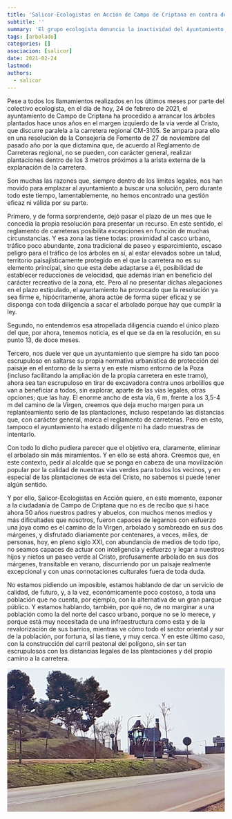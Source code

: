 ```yaml
---
title: 'Salicor-Ecologistas en Acción de Campo de Criptana en contra del arranque de árboles en el camino del Cristo'
subtitle: ''
summary: 'El grupo ecologista denuncia la inactividad del Ayuntamiento de Campo de Criptana ante la resolución de la Consejería de Fomento que dictamina el arranque de los árboles de la margen izquierda de la vía verde al santuario del Cristo de Villajos por su proximidad a la carretera.'
tags: [arbolado]
categories: []
asociacion: [salicor]
date: 2021-02-24
lastmod:
authors: 
  - salicor
---
```


Pese a todos los llamamientos realizados en los últimos meses por parte del colectivo ecologista, en el día de hoy, 24 de febrero de 2021, el ayuntamiento de Campo de Criptana ha procedido a arrancar los árboles plantados hace unos años en el margen izquierdo de la vía verde al Cristo, que discurre paralela a la carretera regional CM-3105. Se ampara para ello en una resolución de la Consejería de Fomento de 27 de noviembre del pasado año por la que dictamina que, de acuerdo al Reglamento de Carreteras regional, no se pueden, con carácter general, realizar plantaciones dentro de los 3 metros próximos a la arista externa de la explanación de la carretera.

Son muchas las razones que, siempre dentro de los límites legales, nos han movido para emplazar al ayuntamiento a buscar una solución, pero durante todo este tiempo, lamentablemente, no hemos encontrado una gestión eficaz ni válida por su parte.

Primero, y de forma sorprendente, dejó pasar el plazo de un mes que le concedía la propia resolución para presentar un recurso. En este sentido, el reglamento de carreteras posibilita excepciones en función de muchas circunstancias. Y esa zona las tiene todas: proximidad al casco urbano, tráfico poco abundante, zona tradicional de paseo y esparcimiento, escaso peligro para el tráfico de los árboles en sí, al estar elevados sobre un talud, territorio paisajísticamente protegido en el que la carretera no es su elemento principal, sino que esta debe adaptarse a él, posibilidad de establecer reducciones de velocidad, que además irían en beneficio del carácter recreativo de la zona, etc. Pero al no presentar dichas alegaciones en el plazo estipulado, el ayuntamiento ha provocado que la resolución ya sea firme e, hipócritamente, ahora actúe de forma súper eficaz y se disponga con toda diligencia a sacar el arbolado porque hay que cumplir la ley.

Segundo, no entendemos esa atropellada diligencia cuando el único plazo del que, por ahora, tenemos noticia, es el que se da en la resolución, en su punto 13, de doce meses.

Tercero, nos duele ver que un ayuntamiento que siempre ha sido tan poco escrupuloso en saltarse su propia normativa urbanística de protección del paisaje en el entorno de la sierra y en este mismo entorno de la Poza (incluso facilitando la ampliación de la propia carretera en este tramo), ahora sea tan escrupuloso en tirar de excavadora contra unos arbolillos que van a beneficiar a todos, sin explorar, aparte de las vías legales, otras opciones; que las hay. El enorme ancho de esta vía, 6 m, frente a los 3,5-4 m del camino de la Virgen, creemos que deja mucho margen para un replanteamiento serio de las plantaciones, incluso respetando las distancias que, con carácter general, marca el reglamento de carreteras. Pero en esto, tampoco el ayuntamiento ha estado diligente ni ha dado muestras de intentarlo.

Con todo lo dicho pudiera parecer que el objetivo era, claramente, eliminar el arbolado sin más miramientos. Y en ello se está ahora. Creemos que, en este contexto, pedir al alcalde que se ponga en cabeza de una movilización popular por la calidad de nuestras vías verdes para todos los vecinos, y en especial de las plantaciones de esta del Cristo, no sabemos si puede tener algún sentido.

Y por ello, Salicor-Ecologistas en Acción quiere, en este momento, exponer a la ciudadanía de Campo de Criptana que no es de recibo que si hace ahora 50 años nuestros padres y abuelos, con muchos menos medios y más dificultades que nosotros, fueron capaces de legarnos con esfuerzo una joya como es el camino de la Virgen, arbolado y sombreado en sus dos márgenes, y disfrutado diariamente por centenares, a veces, miles, de personas, hoy, en pleno siglo XXI, con abundancia de medios de todo tipo, no seamos capaces de actuar con inteligencia y esfuerzo y legar a nuestros hijos y nietos un paseo verde al Cristo, profusamente arbolado en sus dos márgenes, transitable en verano, discurriendo por un paisaje realmente excepcional y con unas connotaciones culturales fuera de toda duda.

No estamos pidiendo un imposible, estamos hablando de dar un servicio de calidad, de futuro, y, a la vez, económicamente poco costoso, a toda una población que no cuenta, por ejemplo, con la alternativa de un gran parque público. Y estamos hablando, también, por qué no, de no marginar a una población como la del norte del casco urbano, porque no se lo merece, y porque está muy necesitada de una infraestructura como esta y de la revalorización de sus barrios, mientras ve cómo todo el sector oriental y sur de la población, por fortuna, sí las tiene, y muy cerca. Y en este último caso, con la construcción del carril peatonal del polígono, sin ser tan escrupulosos con las distancias legales de las plantaciones y del propio camino a la carretera.

![Vía verde del Cristo](img/arranque-arboles-cristo.jpg)

